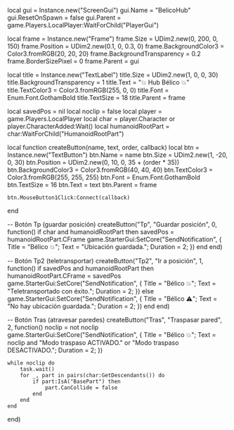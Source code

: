 local gui = Instance.new("ScreenGui")
gui.Name = "BelicoHub"
gui.ResetOnSpawn = false
gui.Parent = game.Players.LocalPlayer:WaitForChild("PlayerGui")

local frame = Instance.new("Frame")
frame.Size = UDim2.new(0, 200, 0, 150)
frame.Position = UDim2.new(0.1, 0, 0.3, 0)
frame.BackgroundColor3 = Color3.fromRGB(20, 20, 20)
frame.BackgroundTransparency = 0.2
frame.BorderSizePixel = 0
frame.Parent = gui

local title = Instance.new("TextLabel")
title.Size = UDim2.new(1, 0, 0, 30)
title.BackgroundTransparency = 1
title.Text = "💥 Hub Bélico 💥"
title.TextColor3 = Color3.fromRGB(255, 0, 0)
title.Font = Enum.Font.GothamBold
title.TextSize = 18
title.Parent = frame

local savedPos = nil
local noclip = false
local player = game.Players.LocalPlayer
local char = player.Character or player.CharacterAdded:Wait()
local humanoidRootPart = char:WaitForChild("HumanoidRootPart")

local function createButton(name, text, order, callback)
	local btn = Instance.new("TextButton")
	btn.Name = name
	btn.Size = UDim2.new(1, -20, 0, 30)
	btn.Position = UDim2.new(0, 10, 0, 35 + (order * 35))
	btn.BackgroundColor3 = Color3.fromRGB(40, 40, 40)
	btn.TextColor3 = Color3.fromRGB(255, 255, 255)
	btn.Font = Enum.Font.GothamBold
	btn.TextSize = 16
	btn.Text = text
	btn.Parent = frame

	btn.MouseButton1Click:Connect(callback)
end

-- Botón Tp (guardar posición)
createButton("Tp", "Guardar posición", 0, function()
	if char and humanoidRootPart then
		savedPos = humanoidRootPart.CFrame
		game.StarterGui:SetCore("SendNotification", {
			Title = "Bélico 💥";
			Text = "Ubicación guardada.";
			Duration = 2;
		})
	end
end)

-- Botón Tp2 (teletransportar)
createButton("Tp2", "Ir a posición", 1, function()
	if savedPos and humanoidRootPart then
		humanoidRootPart.CFrame = savedPos
		game.StarterGui:SetCore("SendNotification", {
			Title = "Bélico 💥";
			Text = "Teletransportado con éxito.";
			Duration = 2;
		})
	else
		game.StarterGui:SetCore("SendNotification", {
			Title = "Bélico ⚠️";
			Text = "No hay ubicación guardada.";
			Duration = 2;
		})
	end
end)

-- Botón Tras (atravesar paredes)
createButton("Tras", "Traspasar pared", 2, function()
	noclip = not noclip
	game.StarterGui:SetCore("SendNotification", {
		Title = "Bélico 💥";
		Text = noclip and "Modo traspaso ACTIVADO." or "Modo traspaso DESACTIVADO.";
		Duration = 2;
	})

	while noclip do
		task.wait()
		for _, part in pairs(char:GetDescendants()) do
			if part:IsA("BasePart") then
				part.CanCollide = false
			end
		end
	end
end)